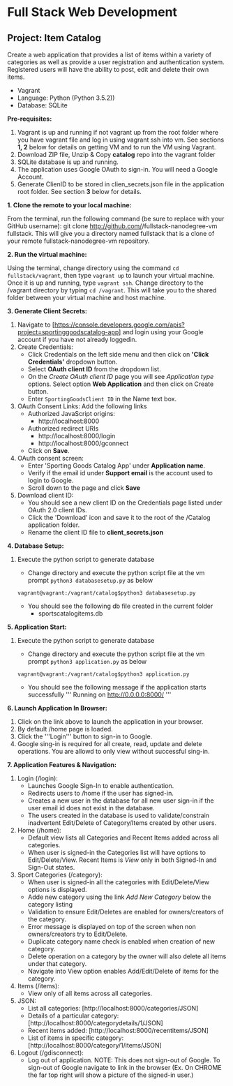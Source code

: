# Full Stack Web Development

## Project: Item Catalog

Create a web application that provides a list of items within a variety of categories as well as provide a user registration and authentication system. Registered users will have the ability to post, edit and delete their own items.

- Vagrant
- Language: Python (Python 3.5.2))
- Database: SQLite 

**Pre-requisites:**

1.	Vagrant is up and running if not vagrant up from the root folder where you have vagrant file and log in using vagrant ssh into vm. See sections **1, 2** below for details on getting VM and to run the VM using Vagrant.
2.	Download ZIP file, Unzip & Copy **catalog** repo into the vagrant folder
3.	SQLite database is up and running.
4. The application uses Google OAuth to sign-in. You will need a Google Account.
5. Generate ClienID to be stored in clien_secrets.json file in the application root folder. See section **3** below for details.

**1. Clone the remote to your local machine:**

From the terminal, run the following command (be sure to replace <username> with your GitHub username): git clone http://github.com/<username>/fullstack-nanodegree-vm fullstack. This will give you a directory named fullstack that is a clone of your remote fullstack-nanodegree-vm repository.

**2. Run the virtual machine:**

Using the terminal, change directory using the command ```cd fullstack/vagrant```, then type ```vagrant up``` to launch your virtual machine. 
Once it is up and running, type ```vagrant ssh```. 
Change directory to the /vagrant directory by typing ```cd /vagrant```. This will take you to the shared folder between your virtual machine and host machine.

**3. Generate Client Secrets:**
1. Navigate to [https://console.developers.google.com/apis?project=sportinggoodscatalog-app] and login using your Google account if you have not already loggedin.
2. Create Credentials:
     - Click Credentials on the left side menu and then click on **'Click Credentials'** dropdown button.
     - Select **OAuth client ID** from the dropdown list.
     - On the *Create OAuth client ID* page you will see *Application type* options. Select option **Web Application** and then click on Create button.
     - Enter ```SportingGoodsClient ID``` in the Name text box.
3. OAuth Consent Links: Add the following links
     - Authorized JavaScript origins: 
        - http://localhost:8000
     - Authorized redirect URIs
        - http://localhost:8000/login
        - http://localhost:8000/gconnect
     - Click on **Save**. 
4. OAuth consent screen:
      - Enter 'Sporting Goods Catalog App' under **Application name**.
      - Verify if the email id under **Support email** is the account used to login to Google.
      - Scroll down to the page and click **Save**
5. Download client ID:
      - You should see a new client ID on the Credentials page listed under OAuth 2.0 client IDs.
      - Click the 'Download' icon and save it to the root of the /Catalog application folder.
      - Rename the client ID file to **client_secrets.json**


**4. Database Setup:**
1. Execute the python script to generate database
     - Change directory and execute the python script file at the vm prompt ```python3 databasesetup.py``` as below 
     
     ```
     vagrant@vagrant:/vagrant/catalog$python3 databasesetup.py
     ```

	- You should see the following db file created in the current folder
	    - sportscatalogitems.db

**5. Application Start:**  
1. Execute the python script to generate database
     - Change directory and execute the python script file at the vm prompt ```python3 application.py``` as below 
     
     ```
     vagrant@vagrant:/vagrant/catalog$python3 application.py
     ``` 
     - You should see the following message if the application starts successfully
    ''' Running on http://0.0.0.0:8000/ '''

**6. Launch Application In Browser:** 
1. Click on the link above to launch the application in your browser.
2. By default /home page is loaded.
3. Click the '''Login''' button to sign-in to Google.
4. Google sing-in is required for all create, read, update and delete operations. You are allowd to only view without successful sing-in.

**7. Application Features & Navigation:**
1. Login (/login):
      - Launches Google Sign-In to enable authentication.
      - Redirects users to /home if the user has signed-in.
      - Creates a new user in the database for all new user sign-in if the user email id does not exist in the database.
      - The users created in the database is used to validate/constrain inadvertent Edit/Delete of Category/Items created by other users.
2. Home (/home): 
      - Default view lists all Categories and Recent Items added across all categories.
      - When user is signed-in the Categories list will have options to Edit/Delete/View. Recent Items is *View* only in both Signed-In and Sign-Out states. 
2. Sport Categories (/category):
      - When user is signed-in all the categories with Edit/Delete/View options is displayed.
      - Adde new category using the link *Add New Category* below the category listing
      - Validation to ensure Edit/Deletes are enabled for owners/creators of the category. 
      - Error message is displayed on top of the screen when non owners/creators try to Edit/Delete.
      - Duplicate category name check is enabled when creation of new category.
      - Delete operation on a category by the owner will also delete all items under that category.
      - Navigate into View option enables Add/Edit/Delete of items for the category.
3. Items (/items):
      - View only of all items across all categories.
4. JSON:
      - List all categories: [http://localhost:8000/categories/JSON]
      - Details of a particular category: [http://localhost:8000/categorydetails/1/JSON]
      - Recent items added: [http://localhost:8000/recentitems/JSON]
      - List of items in specific category: [http://localhost:8000/category/1/items/JSON]
5. Logout (/gdisconnect):
      - Log out of application. 
      NOTE: This does not sign-out of Google. To sign-out of Google navigate to link in the browser (Ex. On CHROME the far top right will show a picture of the signed-in user.)

